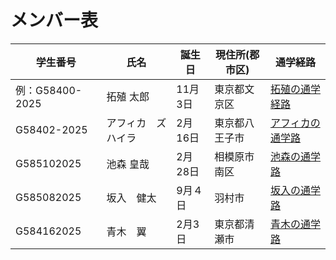 # メンバー表

|学生番号|氏名|誕生日|現住所(郡市区)|通学経路|
|---|---|---|---|---|
|例：G58400-2025|拓殖 太郎|11月3日|東京都文京区|[拓殖の通学経路](route00.md)|
|G58402-2025 | アフィカ　ズハイラ | 2月16日 | 東京都八王子市 | [アフィカの通学路](route01.md)|
|G585102025 |池森 皇哉 |2月28日 |相模原市南区 | [池森の通学路](route02.md)|
|G585082025 |坂入　健太 |9月４日 |羽村市 | [坂入の通学路](route03.md)|
|G584162025 |青木　翼 |2月3日 |東京都清瀬市 | [青木の通学路](route04.md)|
